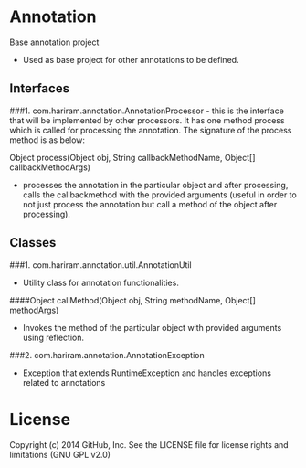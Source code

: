 Annotation
==========
Base annotation project

- Used as base project for other annotations to be defined.

Interfaces
----------
###1. com.hariram.annotation.AnnotationProcessor - this is the interface that will be implemented by other processors. It has one method process which is called for processing the annotation. The signature of the process method is as below:
  
Object process(Object obj, String callbackMethodName, Object[] callbackMethodArgs)
 - processes the annotation in the particular object and after processing, calls the callbackmethod with the provided arguments (useful in order to not just process the annotation but call a method of the object after processing).
 
Classes
----------
###1. com.hariram.annotation.util.AnnotationUtil
 - Utility class for annotation functionalities.

####Object callMethod(Object obj, String methodName, Object[] methodArgs)
 - Invokes the method of the particular object with provided arguments using reflection.
 
###2. com.hariram.annotation.AnnotationException
 - Exception that extends RuntimeException and handles exceptions related to annotations

License
==========
Copyright (c) 2014 GitHub, Inc. See the LICENSE file for license rights and limitations (GNU GPL v2.0)